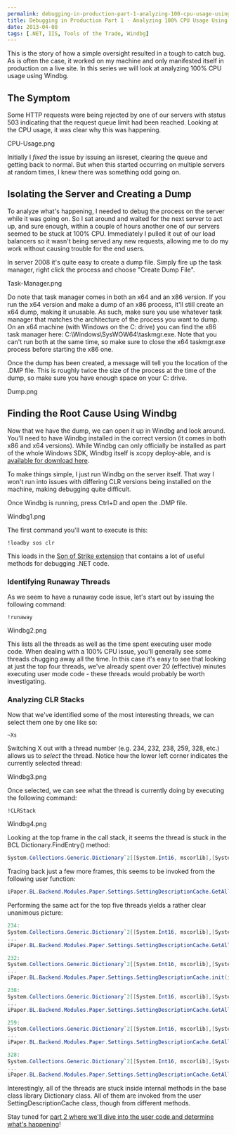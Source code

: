 ```yaml
---
permalink: debugging-in-production-part-1-analyzing-100-cpu-usage-using-windbg
title: Debugging in Production Part 1 - Analyzing 100% CPU Usage Using Windbg
date: 2013-04-08
tags: [.NET, IIS, Tools of the Trade, Windbg]
---
```

This is the story of how a simple oversight resulted in a tough to catch bug. As is often the case, it worked on my machine and only manifested itself in production on a live site. In this series we will look at analyzing 100% CPU usage using Windbg.

<!-- more -->


## The Symptom

Some HTTP requests were being rejected by one of our servers with status 503 indicating that the request queue limit had been reached. Looking at the CPU usage, it was clear why this was happening.

CPU-Usage.png

Initially I *fixed* the issue by issuing an iisreset, clearing the queue and getting back to normal. But when this started occurring on multiple servers at random times, I knew there was something odd going on.


## Isolating the Server and Creating a Dump

To analyze what's happening, I needed to debug the process on the server while it was going on. So I sat around and waited for the next server to act up, and sure enough, within a couple of hours another one of our servers seemed to be stuck at 100% CPU. Immediately I pulled it out of our load balancers so it wasn't being served any new requests, allowing me to do my work without causing trouble for the end users.

In server 2008 it's quite easy to create a dump file. Simply fire up the task manager, right click the process and choose "Create Dump File".

Task-Manager.png

Do note that task manager comes in both an x64 and an x86 version. If you run the x64 version and make a dump of an x86 process, it'll still create an x64 dump, making it unusable. As such, make sure you use whatever task manager that matches the architecture of the process you want to dump. On an x64 machine (with Windows on the C: drive) you can find the x86 task manager here: C:\Windows\SysWOW64\taskmgr.exe. Note that you can't run both at the same time, so make sure to close the x64 taskmgr.exe process before starting the x86 one.

Once the dump has been created, a message will tell you the location of the .DMP file. This is roughly twice the size of the process at the time of the dump, so make sure you have enough space on your C: drive.

Dump.png


## Finding the Root Cause Using Windbg

Now that we have the dump, we can open it up in Windbg and look around. You'll need to have Windbg installed in the correct version (it comes in both x86 and x64 versions). While Windbg can only officially be installed as part of the whole Windows SDK, Windbg itself is xcopy deploy-able, and is [available for download here](http://www.windbg.org/).

To make things simple, I just run Windbg on the server itself. That way I won't run into issues with differing CLR versions being installed on the machine, making debugging quite difficult.

Once Windbg is running, press Ctrl+D and open the .DMP file.

Windbg1.png

The first command you'll want to execute is this:

```
!loadby sos clr
```

This loads in the [Son of Strike extension](http://msdn.microsoft.com/en-us/library/bb190764.aspx) that contains a lot of useful methods for debugging .NET code.


### Identifying Runaway Threads

As we seem to have a runaway code issue, let's start out by issuing the following command:

```
!runaway
```

Windbg2.png

This lists all the threads as well as the time spent executing user mode code. When dealing with a 100% CPU issue, you'll generally see  some threads chugging away all the time. In this case it's easy to see that looking at just the top four threads, we've already spent over 20 (effective) minutes executing user mode code - these threads would probably be worth investigating.


### Analyzing CLR Stacks

Now that we've identified some of the most interesting threads, we can select them one by one like so:<p>

```
~Xs
```

Switching X out with a thread number (e.g. 234, 232, 238, 259, 328, etc.) allows us to *select* the thread. Notice how the lower left corner indicates the currently selected thread:

Windbg3.png

Once selected, we can see what the thread is currently doing by executing the following command:

```
!CLRStack
```

Windbg4.png

Looking at the top frame in the call stack, it seems the thread is stuck in the BCL Dictionary.FindEntry() method:

```csharp
System.Collections.Generic.Dictionary`2[[System.Int16, mscorlib],[System.__Canon, mscorlib]].FindEntry(Int16)
```

Tracing back just a few more frames, this seems to be invoked from the following user function:

```csharp
iPaper.BL.Backend.Modules.Paper.Settings.SettingDescriptionCache.GetAllDescriptions()
```

Performing the same act for the top five threads yields a rather clear unanimous picture:

```csharp
234:
System.Collections.Generic.Dictionary`2[[System.Int16, mscorlib],[System.__Canon, mscorlib]].FindEntry(Int16)
...
iPaper.BL.Backend.Modules.Paper.Settings.SettingDescriptionCache.GetAllDescriptions(iPaper.BL.Backend.Infrastructure.PartnerConfiguration.IPartnerConfig)

232:
System.Collections.Generic.Dictionary`2[[System.Int16, mscorlib],[System.__Canon, mscorlib]].Insert(Int16, System.__Canon, Boolean)
...
iPaper.BL.Backend.Modules.Paper.Settings.SettingDescriptionCache.init(iPaper.BL.Backend.Infrastructure.PartnerConfiguration.IPartnerConfig)

238:
System.Collections.Generic.Dictionary`2[[System.Int16, mscorlib],[System.__Canon, mscorlib]].FindEntry(Int16)
...
iPaper.BL.Backend.Modules.Paper.Settings.SettingDescriptionCache.GetAllDescriptions(iPaper.BL.Backend.Infrastructure.PartnerConfiguration.IPartnerConfig)

259:
System.Collections.Generic.Dictionary`2[[System.Int16, mscorlib],[System.__Canon, mscorlib]].FindEntry(Int16)
...
iPaper.BL.Backend.Modules.Paper.Settings.SettingDescriptionCache.GetAllDescriptions(iPaper.BL.Backend.Infrastructure.PartnerConfiguration.IPartnerConfig)

328:
System.Collections.Generic.Dictionary`2[[System.Int16, mscorlib],[System.__Canon, mscorlib]].FindEntry(Int16)
...
iPaper.BL.Backend.Modules.Paper.Settings.SettingDescriptionCache.GetAllDescriptionsAsDictionary(iPaper.BL.Backend.Infrastructure.PartnerConfiguration.IPartnerConfig)
```

Interestingly, all of the threads are stuck inside internal methods in the base class library Dictionary class. All of them are invoked from the user SettingDescriptionCache class, though from different methods.

Stay tuned for [part 2 where we'll dive into the user code and determine what's happening](/debugging-in-production-part-2-latent-race-condition-bugs/)!
